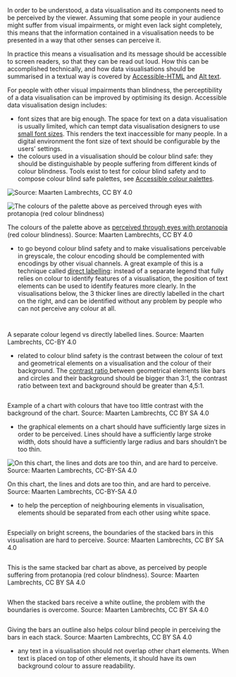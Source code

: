 In order to be understood, a data visualisation and its components need to be perceived by the viewer. Assuming that some people in your audience might suffer from visual impairments, or might even lack sight completely, this means that the information contained in a visualisation needs to be presented in a way that other senses can perceive it.

In practice this means a visualisation and its message should be accessible to screen readers, so that they can be read out loud. How this can be accomplished technically, and how data visualisations should be summarised in a textual way is covered by <span class='internal-link'>[Accessible-HTML](accessible-html)</span> and <span class='internal-link'>[Alt text](alt-text)</span>.

For people with other visual impairments than blindness, the perceptibility of a data visualisation can be improved by optimising its design. Accessible data visualisation design includes:

- font sizes that are big enough. The space for text on a data visualisation is usually limited, which can tempt data visualisation designers to use <span class='internal-link'>[small font sizes](small-fonts)</span>. This renders the text inaccessible for many people. In a digital environment the font size of text should be configurable by the users’ settings.
- the colours used in a visualisation should be colour blind safe: they should be distinguishable by people suffering from different kinds of colour blindness. Tools exist to test for colour blind safety and to compose colour blind safe palettes, see <span class='internal-link'>[Accessible colour palettes](accessible-colour-palettes)</span>.

![Source: Maarten Lambrechts, CC BY 4.0](Colours,%20colour%20blindness%20and%20data%20visualisation%201bdcaf7fa57b4d92a9804910f3066592/viz-palette-1.png)

![The colours of the palette above as [perceived through eyes with protanopia](https://projects.susielu.com/viz-palette?colors=[%22#60f070%22,%22#f0c960%22,%22#6080f0%22,%22#f06085%22]&backgroundColor=%22white%22&fontColor=%22black%22&mode=%22protanopia%22) (red colour blindness)](Colours,%20colour%20blindness%20and%20data%20visualisation%201bdcaf7fa57b4d92a9804910f3066592/protanopia.png)

The colours of the palette above as [perceived through eyes with protanopia](https://projects.susielu.com/viz-palette?colors=[%22#60f070%22,%22#f0c960%22,%22#6080f0%22,%22#f06085%22]&backgroundColor=%22white%22&fontColor=%22black%22&mode=%22protanopia%22) (red colour blindness). Source: Maarten Lambrechts, CC BY 4.0

- to go beyond colour blind safety and to make visualisations perceivable in greyscale, the colour encoding should be complemented with encodings by other visual channels.  A great example of this is a technique called <span class='internal-link'>[direct labelling](direct-labelling)</span>: instead of a separate legend that fully relies on colour to identify features of a visualisation, the position of text elements can be used to identify features more clearly. In the visualisations below, the 3 thicker lines are directly labelled in the chart on the right, and can be identified without any problem by people who can not perceive any colour at all.

<p class='center'>
<img src='Accessibility%20and%20data%20visualisation%207101c5b263ca49408232c0775b9223a3/separate-legend2x-100.jpg' alt='' class='max-400' />
</p>

<p class='center'>
<img src='Accessibility%20and%20data%20visualisation%207101c5b263ca49408232c0775b9223a3/direct-labels_12x-100.jpg' alt='' class='max-400' />
</p>

A separate colour legend vs directly labelled lines. Source: Maarten Lambrechts, CC-BY 4.0


- related to colour blind safety is the contrast between the colour of text and geometrical elements on a visualisation and the colour of their background. The <span class='internal-link'>[contrast ratio ](colour-contrast)</span>between geometrical elements like bars and circles and their background should be bigger than 3:1, the contrast ratio between text and background should be greater than 4,5:1.

<p class='center'>
<img src='Accessibility%20and%20data%20visualisation%207101c5b263ca49408232c0775b9223a3/lines-low-contrast2x.png' alt='' class='max-600' />
</p>

Example of a chart with colours that have too little contrast with the background of the chart. Source: Maarten Lambrechts, CC BY SA 4.0
    
- the graphical elements on a chart should have sufficiently large sizes in order to be perceived. Lines should have a sufficiently large stroke width, dots should have a sufficiently large radius and bars shouldn’t be too thin.

![On this chart, the lines and dots are too thin, and are hard to perceive. Source: Maarten Lambrechts, CC-BY-SA 4.0](Accessibility%20and%20data%20visualisation%207101c5b263ca49408232c0775b9223a3/too-thin2x.png)

On this chart, the lines and dots are too thin, and are hard to perceive. Source: Maarten Lambrechts, CC-BY-SA 4.0

- to help the perception of neighbouring elements in visualisation, elements should be separated from each other using white space.

<p class='center'>
<img src='Colours,%20colour%20blindness%20and%20data%20visualisation%201bdcaf7fa57b4d92a9804910f3066592/stacked-bars-no-outlines.png' alt='' class='max-400' />
</p>

Especially on bright screens, the boundaries of the stacked bars in this visualisation are hard to perceive. Source: Maarten Lambrechts, CC BY SA 4.0

<p class='center'>
<img src='Colours,%20colour%20blindness%20and%20data%20visualisation%201bdcaf7fa57b4d92a9804910f3066592/stacked-bars-protanopia-no-outlines.jpg' alt='' class='max-400' />
</p>

This is the same stacked bar chart as above, as perceived by people suffering from protanopia (red colour blindness). Source: Maarten Lambrechts, CC BY SA 4.0

<p class='center'>
<img src='Colours,%20colour%20blindness%20and%20data%20visualisation%201bdcaf7fa57b4d92a9804910f3066592/stacked-bars-outlines.png' alt='' class='max-400' />
</p>

When the stacked bars receive a white outline, the problem with the boundaries is overcome. Source: Maarten Lambrechts, CC BY SA 4.0

<p class='center'>
<img src='Colours,%20colour%20blindness%20and%20data%20visualisation%201bdcaf7fa57b4d92a9804910f3066592/stacked-bars-protanopia-outlines.png' alt='' class='max-400' />
</p>

Giving the bars an outline also helps colour blind people in perceiving the bars in each stack. Source: Maarten Lambrechts, CC BY SA 4.0

- any text in a visualisation should not overlap other chart elements. When text is placed on top of other elements, it should have its own background colour to assure readability.